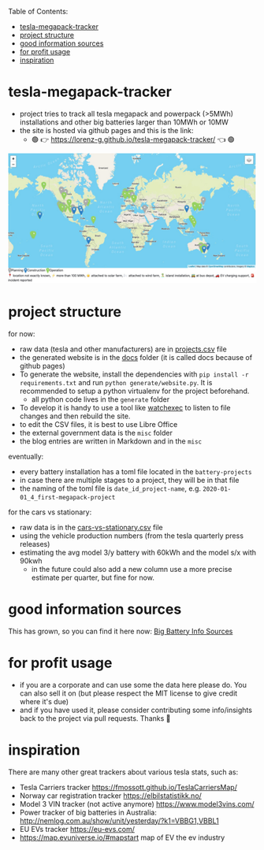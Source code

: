 Table of Contents:
- [tesla-megapack-tracker](#tesla-megapack-tracker)
- [project structure](#project-structure)
- [good information sources](#good-information-sources)
- [for profit usage](#for-profit-usage)
- [inspiration](#inspiration)

# tesla-megapack-tracker

- project tries to track all tesla megapack and powerpack (>5MWh) installations and other big batteries larger than 10MWh or 10MW
- the site is hosted via github pages and this is the link:
  - 🟢 👉 https://lorenz-g.github.io/tesla-megapack-tracker/ 👈 🟢

![map of image](./docs/pics/og-image.jpg)

# project structure

for now:
- raw data (tesla and other manufacturers) are in [projects.csv](./projects.csv) file
- the generated website is in the [docs](./docs) folder (it is called docs because of github pages)
- To generate the website, install the dependencies with `pip install -r requirements.txt` and run `python generate/website.py`. It is recommended to setup a python virtualenv for the project beforehand. 
  - all python code lives in the `generate` folder
- To develop it is handy to use a tool like [watchexec](https://watchexec.github.io/downloads/) to listen to file changes and then rebuild the site. 
- to edit the CSV files, it is best to use Libre Office
- the external government data is the `misc` folder
- the blog entries are written in Markdown and in the `misc`

eventually:
- every battery installation has a toml file located in the `battery-projects`
- in case there are multiple stages to a project, they will be in that file
- the naming of the toml file is `date_id_project-name`, e.g. `2020-01-01_4_first-megapack-project`

for the cars vs stationary:
- raw data is in the [cars-vs-stationary.csv](./cars-vs-stationary.csv) file
- using the vehicle production numbers (from the tesla quarterly press releases)
- estimating the avg model 3/y battery with 60kWh and the model s/x with 90kwh
  - in the future could also add a new column use a more precise estimate per quarter, but fine for now.

# good information sources

This has grown, so you can find it here now: [Big Battery Info Sources](./misc/2021-11-19-big-battery-info-sources.md)

# for profit usage

- if you are a corporate and can use some the data here please do. You can also sell it on (but please respect the MIT license to give credit where it's due)
- and if you have used it, please consider contributing some info/insights back to the project via pull requests. Thanks 👏

# inspiration

There are many other great trackers about various tesla stats, such as:
  - Tesla Carriers tracker https://fmossott.github.io/TeslaCarriersMap/
  - Norway car registration tracker https://elbilstatistikk.no/
  - Model 3 VIN tracker (not active anymore) https://www.model3vins.com/ 
  - Power tracker of big batteries in Australia: http://nemlog.com.au/show/unit/yesterday/?k1=VBBG1,VBBL1 
  - EU EVs tracker https://eu-evs.com/ 
  - https://map.evuniverse.io/#mapstart map of EV the ev industry 
